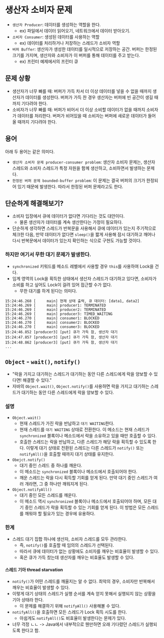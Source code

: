 # 생산자 소비자 문제

- `생산자 Producer`: 데이터를 생성하는 역할을 한다.
  - ex) 파일에서 데이터 읽어오기, 네트워크에서 데이터 받아오기.
- `소비자 Consumer`: 생성된 데이터를 사용하는 역할
  - ex) 데이터를 처리하거나 저장하는 스레드가 소비자 역할
- `버퍼 Buffer`: 생산자가 생성한 데이터를 일시적으로 저장하는 공간. 버퍼는 한정된 크기를 가지며, 생산자와 소비자가 이 버퍼를 통해 데이터를 주고 받는다.
  - ex) 프린터 예제에서의 프린터 큐

## 문제 상황

- 생산자가 너무 빠를 때: 버퍼가 가득 차서 더 이상 데이터를 넣을 수 없을 때까지 생산자가 데이터를 생성한다. 버퍼가 가득 찬 경우 생산자는 버퍼에 빈 공간이 생길 때까지 기다려야 한다.
- 소비자가 너무 빠를 때: 버퍼가 비어서 더 이상 소비할 데이터가 없을 때까지 소비자가 데이터를 처리한다. 버퍼가 비어있을 때 소비자는 버퍼에 새로운 데이터가 들어올 때까지 기다려야 한다.

## 용어

아래 두 용어는 같은 의미다.

- `생산자 소비자 문제 producer-consumer problem`: 생산자 소비자 문제는, 생산자 스레드와 소비자 스레드가 특정 자원을 함께 생산하고, 소비하면서 발생하는 문제다.
- `한정된 버퍼 문제 bounded-buffer problem`: 이 문제는 결국 버퍼의 크기가 한정되어 있기 때문에 발생한다. 따라서 한정된 버퍼 문제라고도 한다.

## 단순하게 해결해보기?

- 소비자 입장에서 큐에 데이터가 없다면 기다리는 것도 대안이다.
  - 물론 생산자가 데이터를 계속 생산한다는 가정이 필요하다.
- 단순하게 생각하면 스레드가 반복문을 사용해서 큐에 데이터가 있는지 주기적으로 체크한 다음, 만약 데이터가 없다면 `sleep()`을 짧게 사용해 잠시 대기하고 깨어나 다시 반복문에서 데이터가 있는지 확인하는 식으로 구현도 가능할 것이다.

### 하지만 여기서 무한 대기 문제가 발생한다.

- `synchronized` 키워드를 메소드 레벨에서 사용할 경우 `this`를 사용하여 Lock을 건다.
- 임계 영역의 Lock을 획득한 상태에서 생산자 스레드가 대기하고 있다면, 소비자가 소비를 하고 싶어도 Lock이 걸려 있어 접근할 수가 없다.
  - 무한 대기를 하게 된다는 의미다.

```
15:24:46.268 [     main] 현재 상태 출력, 큐 데이터: [data1, data2]
15:24:46.269 [     main] producer1: TERMINATED
15:24:46.269 [     main] producer2: TERMINATED
15:24:46.269 [     main] producer3: TIMED_WAITING
15:24:46.270 [     main] consumer1: BLOCKED
15:24:46.270 [     main] consumer2: BLOCKED
15:24:46.270 [     main] consumer3: BLOCKED
15:24:46.852 [producer3] [put] 큐가 가득 참, 생산자 대기
15:24:47.857 [producer3] [put] 큐가 가득 참, 생산자 대기
15:24:48.862 [producer3] [put] 큐가 가득 참, 생산자 대기
...
```

## `Object` - `wait()`, `notify()`

- "락을 가지고 대기하는 스레드가 대기하는 동안 다른 스레드에게 락을 양보할 수 있다면! 해결할 수 있다."
- 자바의 `Object.wait()`, `Object.notify()`를 사용하면 락을 가지고 대기하는 스레드가 대기하는 동안 다른 스레드에게 락을 양보할 수 있다.

### 설명

- `Object.wait()`
  - 현재 스레드가 가진 락을 반납하고 `대기 WAITING`한다.
  - 현재 스레드를 `대기 WAITING` 상태로 전환한다. 이 메소드는 현재 스레드가 `synchronized` 블록이나 메소드에서 락을 소유하고 있을 때만 호출할 수 있다.
  - 호출한 스레드는 락을 반납하고, 다른 스레드가 해당 락을 획득할 수 있도록 한다. 이렇게 대기 상태로 전환된 스레드는 다른 스레드가 `notify()` 또는 `notifyAll()`을 호출할 때까지 대기 상태를 유지한다.
- `Obejct.notify()`
  - 대기 중인 스레드 중 하나를 깨운다.
  - 이 메소드는 `synchronized` 블록이나 메소드에서 호출되어야 한다.
  - 깨운 스레드는 락을 다시 획득할 기회를 얻게 된다. 만약 대기 중인 스레드가 여러 개라면, 그 중 하나만 깨워지게 된다.
- `Object.notifyAll()`
  - 대기 중인 모든 스레드를 깨운다.
  - 이 메소드 역시 `synchronized` 블록이나 메소드에서 호출되어야 하며, 모든 대기 중인 스레드가 락을 획득할 수 있는 기회를 얻게 된다. 이 방법은 모든 스레드를 깨워야 할 필요가 있는 경우에 유용하다.

### 한계

- 스레드 대기 집합 하나에 생산자, 소비자 스레드를 모두 관라한다.
  - 즉, `notify()`를 호출할 때 임의의 스레드가 선택된다. 
  - 따라서 큐에 데이터가 없는 상황에도 소비자를 깨우는 비효율이 발생할 수 있다.
  - 혹은 큐가 가득 찼는데 생산자를 깨우는 비효율도 발생할 수 있다.

#### 스레드 기아 thread starvation

- `notify()`가 어떤 스레드를 깨울지는 알 수 없다. 최악의 경우, 소비자만 반복해서 깨우는 비효율이 발생할 수 있다.
- 이렇게 대기 상태의 스레드가 실행 순서를 계속 얻지 못해서 실행되지 않는 상황을 기아 상태라 한다.
  - 이 문제를 해결하기 위해 `notifyAll()` 사용해볼 수 있다.
- `notifyAll()`을 호출하면 모든 스레드가 Lock 획득 시도를 한다.
  - 아쉽게도 `notifyAll()`도 비효율이 발생한다는 문제가 있다.
- 너무 걱정 ㄴㄴ -> Java에서 내부적으로 웬만하면 오래 기다렸던 스레드가 실행되도록 한다고 함.  
